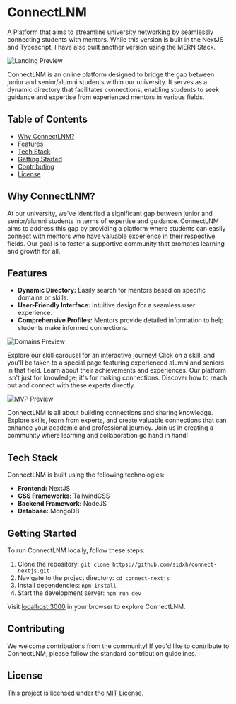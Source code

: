 # ConnectLNM
A Platform that aims to streamline university networking by seamlessly connecting students with mentors. While this version is built in the NextJS and Typescript, I have also built another version using the MERN Stack.

![Landing Preview](https://i.postimg.cc/qRyBChSv/landing.png)

ConnectLNM is an online platform designed to bridge the gap between junior and senior/alumni students within our university. It serves as a dynamic directory that facilitates connections, enabling students to seek guidance and expertise from experienced mentors in various fields.

## Table of Contents
- [Why ConnectLNM?](#why-connectlnm)
- [Features](#features)
- [Tech Stack](#tech-stack)
- [Getting Started](#getting-started)
- [Contributing](#contributing)
- [License](#license)

## Why ConnectLNM?

At our university, we've identified a significant gap between junior and senior/alumni students in terms of expertise and guidance. ConnectLNM aims to address this gap by providing a platform where students can easily connect with mentors who have valuable experience in their respective fields. Our goal is to foster a supportive community that promotes learning and growth for all.

## Features

- **Dynamic Directory:** Easily search for mentors based on specific domains or skills.
- **User-Friendly Interface:** Intuitive design for a seamless user experience.
- **Comprehensive Profiles:** Mentors provide detailed information to help students make informed connections.

![Domains Preview](https://i.postimg.cc/C51Z1s5S/image-2023-11-14-02-02-19.png)

Explore our skill carousel for an interactive journey! Click on a skill, and you'll be taken to a special page featuring experienced alumni and seniors in that field. Learn about their achievements and experiences. Our platform isn't just for knowledge; it's for making connections. Discover how to reach out and connect with these experts directly.

![MVP Preview](https://i.postimg.cc/KzRBXN1s/preview.png)

ConnectLNM is all about building connections and sharing knowledge. Explore skills, learn from experts, and create valuable connections that can enhance your academic and professional journey. Join us in creating a community where learning and collaboration go hand in hand!

## Tech Stack

ConnectLNM is built using the following technologies:

- **Frontend:** NextJS
- **CSS Frameworks:** TailwindCSS
- **Backend Framework:** NodeJS
- **Database:** MongoDB

## Getting Started

To run ConnectLNM locally, follow these steps:

1. Clone the repository: `git clone https://github.com/sidxh/connect-nextjs.git`
2. Navigate to the project directory: `cd connect-nextjs`
3. Install dependencies: `npm install`
4. Start the development server: `npm run dev`

Visit [localhost:3000](http://localhost:3000) in your browser to explore ConnectLNM.

## Contributing

We welcome contributions from the community! If you'd like to contribute to ConnectLNM, please follow the standard contribution guidelines.

## License

This project is licensed under the [MIT License](LICENSE).

